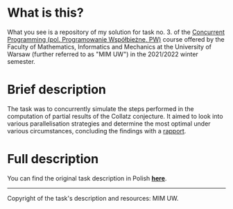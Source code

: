 # What is this?

What you see is a repository of my solution for task no. 3. of the [Concurrent Programming (pol. Programowanie Współbieżne, PW)](https://usosweb.mimuw.edu.pl/kontroler.php?_action=katalog2/przedmioty/pokazPrzedmiot&prz_kod=1000-213bPW) course offered by the Faculty of Mathematics, Informatics and Mechanics at the University of Warsaw (further referred to as "MIM UW") in the 2021/2022 winter semester.

# Brief description

The task was to concurrently simulate the steps performed in the computation of partial results of the Collatz conjecture. It aimed to look into various parallelisation strategies and determine the most optimal under various circumstances, concluding the findings with a [rapport](https://github.com/kfernandez31/PW-3-Calc-Collatz/blob/main/rapport.pdf).

# Full description 

You can find the original task description in Polish [**here**](https://github.com/kfernandez31/PW-3-Calc-Collatz/blob/main/task_description.md).

---
Copyright of the task's description and resources: MIM UW.